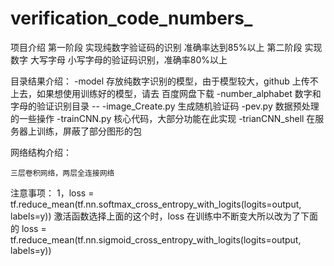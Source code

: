 # verification_code_numbers_

项目介绍
    第一阶段 实现纯数字验证码的识别 准确率达到85%以上
    第二阶段 实现数字 大写字母 小写字母的验证码识别，准确率80%以上


目录结果介绍：
    -model 存放纯数字识别的模型，由于模型较大，github 上传不上去，如果想使用训练好的模型，请去 百度网盘下载
    -number_alphabet 数字和字母的验证识别目录
        --
    -image_Create.py 生成随机验证码
    -pev.py 数据预处理的一些操作
    -trainCNN.py 核心代码，大部分功能在此实现
    -trianCNN_shell 在服务器上训练，屏蔽了部分图形的包


网络结构介绍：

    三层卷积网络，两层全连接网络
注意事项：
        1，loss = tf.reduce_mean(tf.nn.softmax_cross_entropy_with_logits(logits=output, labels=y))
            激活函数选择上面的这个时，loss 在训练中不断变大所以改为了下面的
           loss = tf.reduce_mean(tf.nn.sigmoid_cross_entropy_with_logits(logits=output, labels=y))



